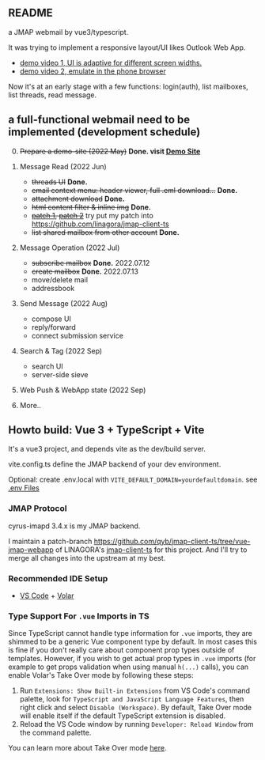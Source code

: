 ## README

a JMAP webmail by vue3/typescript.

It was trying to implement a responsive layout/UI likes Outlook Web App.
  * [demo video 1, UI is adaptive for different screen widths.](https://youtu.be/jOY5z8KJYxw)
  * [demo video 2, emulate in the phone browser](https://www.youtube.com/watch?v=7j6srSi-Md4)

Now it's at an early stage with a few functions: login(auth), list mailboxes, list threads, read message.

## a full-functional webmail need to be implemented (development schedule)

0. ~~Prepare a demo-site (2022 May)~~ **Done. visit [Demo Site](https://bwh1.rubyfish.app/)**

1. Message Read (2022 Jun)
    * ~~threads UI~~ **Done.**
    * ~~email context menu: header viewer, full .eml download...~~ **Done.**
    * ~~attachment download~~ **Done.**
    * ~~html content filter & inline img~~ **Done.**
    * ~~[patch 1](https://github.com/linagora/jmap-client-ts/pull/63), [patch 2](https://github.com/linagora/jmap-client-ts/pull/65)~~ try put my patch into https://github.com/linagora/jmap-client-ts
    * ~~list shared mailbox from other account~~ **Done.**

2. Message Operation (2022 Jul)
    * ~~subscribe mailbox~~ **Done.** 2022.07.12
    * ~~create mailbox~~ **Done.** 2022.07.13
    * move/delete mail
    * addressbook

3. Send Message (2022 Aug)
    * compose UI
    * reply/forward
    * connect submission service

4. Search & Tag (2022 Sep)
    * search UI
    * server-side sieve

5. Web Push & WebApp state (2022 Sep)

6. More..

## Howto build: Vue 3 + TypeScript + Vite

It's a vue3 project, and depends vite as the dev/build server.

vite.config.ts define the JMAP backend of your dev environment.

Optional: create .env.local with `VITE_DEFAULT_DOMAIN=yourdefaultdomain`. see [.env Files](https://vitejs.dev/guide/env-and-mode.html#env-files)

### JMAP Protocol

cyrus-imapd 3.4.x is my JMAP backend.

I maintain a patch-branch https://github.com/qyb/jmap-client-ts/tree/vue-jmap-webapp of LINAGORA's [jmap-client-ts](https://github.com/linagora/jmap-client-ts) for this project. And I'll try to merge all changes into the upstream at my best.

### Recommended IDE Setup

- [VS Code](https://code.visualstudio.com/) + [Volar](https://marketplace.visualstudio.com/items?itemName=Vue.volar)

### Type Support For `.vue` Imports in TS

Since TypeScript cannot handle type information for `.vue` imports, they are shimmed to be a generic Vue component type by default. In most cases this is fine if you don't really care about component prop types outside of templates. However, if you wish to get actual prop types in `.vue` imports (for example to get props validation when using manual `h(...)` calls), you can enable Volar's Take Over mode by following these steps:

1. Run `Extensions: Show Built-in Extensions` from VS Code's command palette, look for `TypeScript and JavaScript Language Features`, then right click and select `Disable (Workspace)`. By default, Take Over mode will enable itself if the default TypeScript extension is disabled.
2. Reload the VS Code window by running `Developer: Reload Window` from the command palette.

You can learn more about Take Over mode [here](https://github.com/johnsoncodehk/volar/discussions/471).
